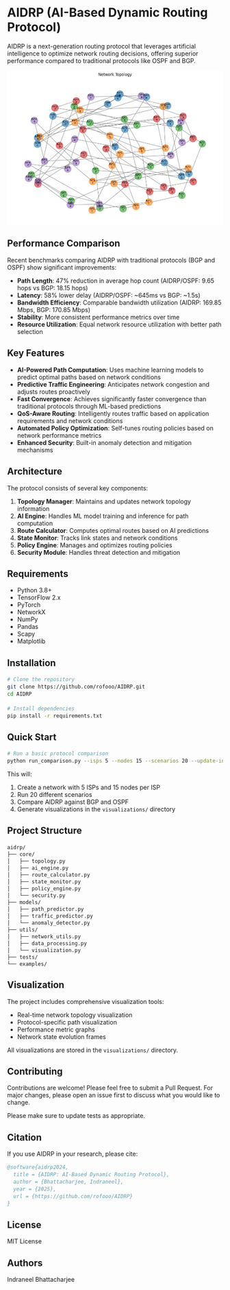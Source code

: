 # AIDRP (AI-Based Dynamic Routing Protocol)

AIDRP is a next-generation routing protocol that leverages artificial intelligence to optimize network routing decisions, offering superior performance compared to traditional protocols like OSPF and BGP.

![Network Topology](visualizations/topology.png)

## Performance Comparison

Recent benchmarks comparing AIDRP with traditional protocols (BGP and OSPF) show significant improvements:

- **Path Length**: 47% reduction in average hop count (AIDRP/OSPF: 9.65 hops vs BGP: 18.15 hops)
- **Latency**: 58% lower delay (AIDRP/OSPF: ~645ms vs BGP: ~1.5s)
- **Bandwidth Efficiency**: Comparable bandwidth utilization (AIDRP: 169.85 Mbps, BGP: 170.85 Mbps)
- **Stability**: More consistent performance metrics over time
- **Resource Utilization**: Equal network resource utilization with better path selection

## Key Features

- **AI-Powered Path Computation**: Uses machine learning models to predict optimal paths based on network conditions
- **Predictive Traffic Engineering**: Anticipates network congestion and adjusts routes proactively
- **Fast Convergence**: Achieves significantly faster convergence than traditional protocols through ML-based predictions
- **QoS-Aware Routing**: Intelligently routes traffic based on application requirements and network conditions
- **Automated Policy Optimization**: Self-tunes routing policies based on network performance metrics
- **Enhanced Security**: Built-in anomaly detection and mitigation mechanisms

## Architecture

The protocol consists of several key components:

1. **Topology Manager**: Maintains and updates network topology information
2. **AI Engine**: Handles ML model training and inference for path computation
3. **Route Calculator**: Computes optimal routes based on AI predictions
4. **State Monitor**: Tracks link states and network conditions
5. **Policy Engine**: Manages and optimizes routing policies
6. **Security Module**: Handles threat detection and mitigation

## Requirements

- Python 3.8+
- TensorFlow 2.x
- PyTorch
- NetworkX
- NumPy
- Pandas
- Scapy
- Matplotlib

## Installation

```bash
# Clone the repository
git clone https://github.com/rofooo/AIDRP.git
cd AIDRP

# Install dependencies
pip install -r requirements.txt
```

## Quick Start

```bash
# Run a basic protocol comparison
python run_comparison.py --isps 5 --nodes 15 --scenarios 20 --update-interval 2.0
```

This will:
1. Create a network with 5 ISPs and 15 nodes per ISP
2. Run 20 different scenarios
3. Compare AIDRP against BGP and OSPF
4. Generate visualizations in the `visualizations/` directory

## Project Structure

```
aidrp/
├── core/
│   ├── topology.py
│   ├── ai_engine.py
│   ├── route_calculator.py
│   ├── state_monitor.py
│   ├── policy_engine.py
│   └── security.py
├── models/
│   ├── path_predictor.py
│   ├── traffic_predictor.py
│   └── anomaly_detector.py
├── utils/
│   ├── network_utils.py
│   ├── data_processing.py
│   └── visualization.py
├── tests/
└── examples/
```

## Visualization

The project includes comprehensive visualization tools:
- Real-time network topology visualization
- Protocol-specific path visualization
- Performance metric graphs
- Network state evolution frames

All visualizations are stored in the `visualizations/` directory.

## Contributing

Contributions are welcome! Please feel free to submit a Pull Request. For major changes, please open an issue first to discuss what you would like to change.

Please make sure to update tests as appropriate.

## Citation

If you use AIDRP in your research, please cite:

```bibtex
@software{aidrp2024,
  title = {AIDRP: AI-Based Dynamic Routing Protocol},
  author = {Bhattacharjee, Indraneel},
  year = {2025},
  url = {https://github.com/rofooo/AIDRP}
}
```

## License

MIT License

## Authors

Indraneel Bhattacharjee 